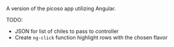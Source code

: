 A version of the picoso app utilizing Angular.

TODO:
- JSON for list of chiles to pass to controller
- Create `ng-click` function highlight rows with the chosen flavor
